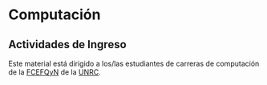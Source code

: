 # Computación

##  Actividades de Ingreso <!-- {docsify-ignore} -->

Este material está dirigido a los/las estudiantes de carreras de computación de
la [FCEFQyN] de la [UNRC].


[FCEFQyN]: https://www.exa.unrc.edu.ar "Facultad de Ciencias Exactas,
    Físico-Químicas y Naturales"

[UNRC]: https://www.unrc.edu.ar "Universidad Nacional de Río Cuarto"



